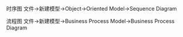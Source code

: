 时序图
文件->新建模型->Object->Oriented Model->Sequence Diagram

流程图
文件->新建模型->Business Process Model->Business Process Diagram
